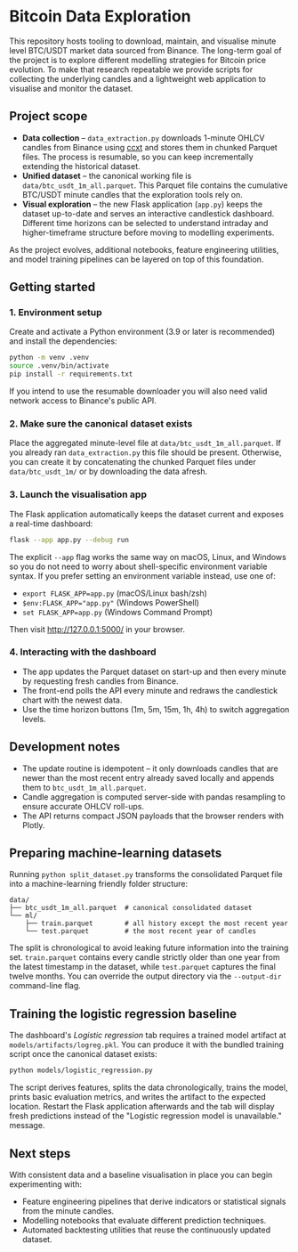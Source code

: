 # Bitcoin Data Exploration

This repository hosts tooling to download, maintain, and visualise minute level BTC/USDT market data sourced from Binance. The long-term goal of the project is to explore different modelling strategies for Bitcoin price evolution. To make that research repeatable we provide scripts for collecting the underlying candles and a lightweight web application to visualise and monitor the dataset.

## Project scope

* **Data collection** – `data_extraction.py` downloads 1-minute OHLCV candles from Binance using [ccxt](https://github.com/ccxt/ccxt) and stores them in chunked Parquet files. The process is resumable, so you can keep incrementally extending the historical dataset.
* **Unified dataset** – the canonical working file is `data/btc_usdt_1m_all.parquet`. This Parquet file contains the cumulative BTC/USDT minute candles that the exploration tools rely on.
* **Visual exploration** – the new Flask application (`app.py`) keeps the dataset up-to-date and serves an interactive candlestick dashboard. Different time horizons can be selected to understand intraday and higher-timeframe structure before moving to modelling experiments.

As the project evolves, additional notebooks, feature engineering utilities, and model training pipelines can be layered on top of this foundation.

## Getting started

### 1. Environment setup

Create and activate a Python environment (3.9 or later is recommended) and install the dependencies:

```bash
python -m venv .venv
source .venv/bin/activate
pip install -r requirements.txt
```

If you intend to use the resumable downloader you will also need valid network access to Binance's public API.

### 2. Make sure the canonical dataset exists

Place the aggregated minute-level file at `data/btc_usdt_1m_all.parquet`. If you already ran `data_extraction.py` this file should be present. Otherwise, you can create it by concatenating the chunked Parquet files under `data/btc_usdt_1m/` or by downloading the data afresh.

### 3. Launch the visualisation app

The Flask application automatically keeps the dataset current and exposes a real-time dashboard:

```bash
flask --app app.py --debug run
```

The explicit `--app` flag works the same way on macOS, Linux, and Windows so you
do not need to worry about shell-specific environment variable syntax. If you
prefer setting an environment variable instead, use one of:

* `export FLASK_APP=app.py` (macOS/Linux bash/zsh)
* `$env:FLASK_APP="app.py"` (Windows PowerShell)
* `set FLASK_APP=app.py` (Windows Command Prompt)

Then visit http://127.0.0.1:5000/ in your browser.

### 4. Interacting with the dashboard

* The app updates the Parquet dataset on start-up and then every minute by requesting fresh candles from Binance.
* The front-end polls the API every minute and redraws the candlestick chart with the newest data.
* Use the time horizon buttons (1m, 5m, 15m, 1h, 4h) to switch aggregation levels.

## Development notes

* The update routine is idempotent – it only downloads candles that are newer than the most recent entry already saved locally and appends them to `btc_usdt_1m_all.parquet`.
* Candle aggregation is computed server-side with pandas resampling to ensure accurate OHLCV roll-ups.
* The API returns compact JSON payloads that the browser renders with Plotly.

## Preparing machine-learning datasets

Running ``python split_dataset.py`` transforms the consolidated Parquet file into
a machine-learning friendly folder structure:

```
data/
├── btc_usdt_1m_all.parquet  # canonical consolidated dataset
└── ml/
    ├── train.parquet        # all history except the most recent year
    └── test.parquet         # the most recent year of candles
```

The split is chronological to avoid leaking future information into the
training set.  ``train.parquet`` contains every candle strictly older than one
year from the latest timestamp in the dataset, while ``test.parquet`` captures
the final twelve months.  You can override the output directory via the
``--output-dir`` command-line flag.

## Training the logistic regression baseline

The dashboard's *Logistic regression* tab requires a trained model artifact at
``models/artifacts/logreg.pkl``.  You can produce it with the bundled training
script once the canonical dataset exists:

```bash
python models/logistic_regression.py
```

The script derives features, splits the data chronologically, trains the model,
prints basic evaluation metrics, and writes the artifact to the expected
location.  Restart the Flask application afterwards and the tab will display
fresh predictions instead of the "Logistic regression model is unavailable."
message.

## Next steps

With consistent data and a baseline visualisation in place you can begin experimenting with:

* Feature engineering pipelines that derive indicators or statistical signals from the minute candles.
* Modelling notebooks that evaluate different prediction techniques.
* Automated backtesting utilities that reuse the continuously updated dataset.

